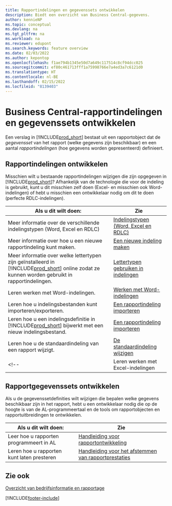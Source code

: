 ```yaml
---
title: Rapportindelingen en gegevenssets ontwikkelen
description: Biedt een overzicht van Business Central-gegevens.
author: kennieNP
ms.topic: conceptual
ms.devlang: na
ms.tgt_pltfrm: na
ms.workload: na
ms.reviewer: edupont
ms.search.keywords: feature overview
ms.date: 02/03/2022
ms.author: kepontop
ms.openlocfilehash: f1ae794b1345e50d7a649c117514c8cf94dcc025
ms.sourcegitcommit: ef80c461713fff1a75998766e7a4ed3a7c6121d0
ms.translationtype: HT
ms.contentlocale: nl-BE
ms.lasthandoff: 02/15/2022
ms.locfileid: "8139403"
---
```

# <a name="developing-business-central-report-layouts-and-datasets"></a>Business Central-rapportindelingen en gegevenssets ontwikkelen

Een verslag in [!INCLUDE[prod_short](includes/prod_short.md)] bestaat uit een rapportobject dat de _gegevensset_ van het rapport (welke gegevens zijn beschikbaar) en een aantal _rapportindelingen_ (hoe gegevens worden gepresenteerd) definieert.  

## <a name="developing-report-layouts"></a>Rapportindelingen ontwikkelen

Misschien wilt u bestaande rapportindelingen wijzigen die zijn opgegeven in [!INCLUDE[prod_short](includes/prod_short.md)]? Afhankelijk van de technologie die voor de indeling is gebruikt, kunt u dit misschien zelf doen (Excel- en misschien ook Word-indelingen) of hebt u misschien een ontwikkelaar nodig om dit te doen (perfecte RDLC-indelingen).

| Als u dit wilt doen: | Zie |
|--|--|
| Meer informatie over de verschillende indelingstypen (Word, Excel en RDLC) | [Indelingstypen (Word, Excel en RDLC)](ui-manage-report-layouts.md) |
| Meer informatie over hoe u een nieuwe rapportindeling kunt maken. | [Een nieuwe indeling maken](ui-how-create-custom-report-layout.md) |
| Meer informatie over welke lettertypen zijn geïnstalleerd in [!INCLUDE[prod_short](includes/prod_short.md)] online zodat ze kunnen worden gebruikt in rapportindelingen. | [Lettertypen gebruiken in indelingen](ui-fonts.md) |
| Leren werken met Word-indelingen. | [Werken met Word-indelingen](ui-how-add-fields-word-report-layout.md) |
| Leren hoe u indelingsbestanden kunt importeren/exporteren. | [Een rapportindeling importeren](ui-how-import-and-export-report-layout.md) |
| Leren hoe u een indelingsdefinitie in [!INCLUDE[prod_short](includes/prod_short.md)] bijwerkt met een nieuw indelingsbestand. | [Een rapportindeling importeren](ui-how-import-and-export-report-layout.md) |
| Leren hoe u de standaardindeling van een rapport wijzigt. | [De standaardindeling wijzigen](ui-how-change-layout-currently-used-report.md) |
<!-- | Leren werken met Excel-indelingen | [Werken met Excel-indelingen](ui-how-add-fields-word-report-layout.md) | -->

## <a name="developing-report-datasets"></a>Rapportgegevenssets ontwikkelen

 Als u de gegevenssetdefinities wilt wijzigen die bepalen welke gegevens beschikbaar zijn in het rapport, hebt u een ontwikkelaar nodig die op de hoogte is van de AL-programmeertaal en de tools om rapportobjecten en rapportuitbreidingen te ontwikkelen.

| Als u dit wilt doen: | Zie |
|--|--|
| Leer hoe u rapporten programmeert in AL | [Handleiding voor rapportontwikkeling](/dynamics365/business-central/dev-itpro/developer/devenv-reports) |
| Leren hoe u rapporten kunt laten presteren | [Handleiding voor het afstemmen van rapportprestaties](/dynamics365/business-central/dev-itpro/performance/performance-developer#writing-efficient-reports) |

## <a name="see-also"></a>Zie ook

[Overzicht van bedrijfsinformatie en rapportage](reports-use-reports.md)


[!INCLUDE[footer-include](includes/footer-banner.md)]